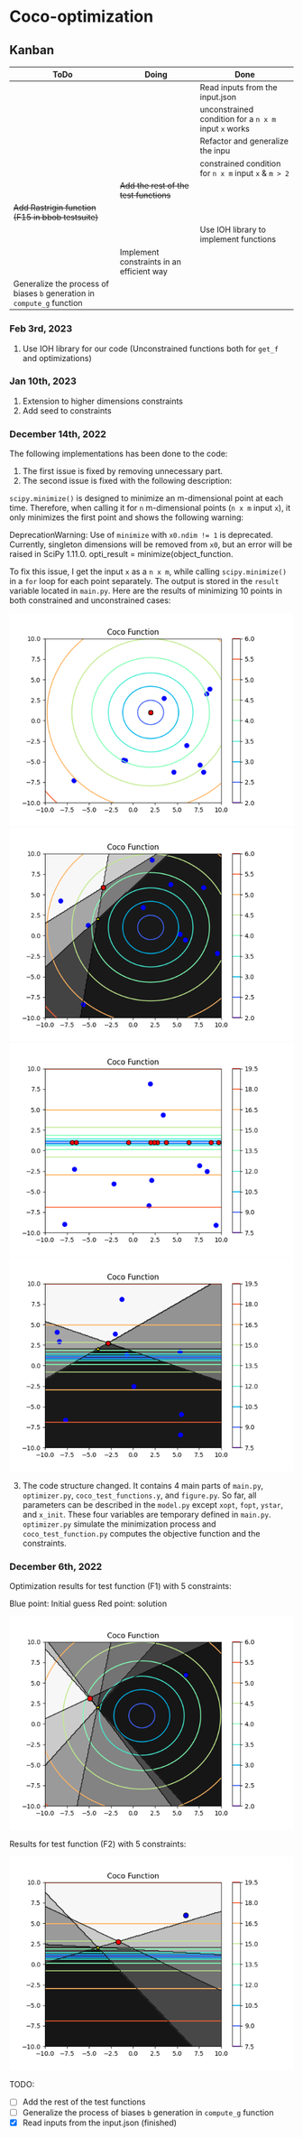 # Coco-optimization


## Kanban
| ToDo                                                                    | Doing                                     | Done                                                |
|-------------------------------------------------------------------------|-------------------------------------------|-----------------------------------------------------|
 |                                                                         |                                           | Read inputs from the input.json                     |
 |                                                                         |                                           | unconstrained condition for a `n x m` input `x` works ||                                                                         |                                    | constrained condition for `n x 2` input `x` works     |
|                                                                         |                                           | Refactor and generalize the inpu                    |
|                                                                         |                                           | constrained condition for `n x m` input `x` & `m > 2` |
|                                                                         | ~~Add the rest of the test functions~~    |                                                     |
| ~~Add Rastrigin function (F15 in bbob testsuite)~~                      |                                           |                                                     |
|  |                                           | Use IOH library to implement functions              |
|  | Implement constraints in an efficient way |                                                     |
| Generalize the process of biases `b` generation in `compute_g` function |                                           |                                                     |

### Feb 3rd, 2023
1. Use IOH library for our code (Unconstrained functions both for `get_f` and optimizations)

### Jan 10th, 2023
1. Extension to higher dimensions constraints
2. Add seed to constraints


### December 14th, 2022
The following implementations has been done to the code:
1. The first issue is fixed by removing unnecessary part.
2. The second issue is fixed with the following description:

`scipy.minimize()` is designed to minimize an m-dimensional point at each time. Therefore, when calling it for `n` m-dimensional points (`n x m` input `x`), it only minimizes the first point and shows the following warning:

DeprecationWarning: Use of `minimize` with `x0.ndim != 1` is deprecated. Currently, singleton dimensions will be removed from `x0`, but an error will be raised in SciPy 1.11.0. opti_result = minimize(object_function.

To fix this issue, I get the input `x` as a `n x m`, while calling `scipy.minimize()` in a `for` loop for each point separately. The output is stored in the `result` variable located in `main.py`. Here are the results of minimizing 10 points in both constrained and unconstrained cases:

<img title="title" alt="Alt text" src="images/f1-10p.png">
<img title="title" alt="Alt text" src="images/f1-10p-c3.png">
<img title="title" alt="Alt text" src="images/f2-10p.png">
<img title="title" alt="Alt text" src="images/f2-10p-c3.png">

3. The code structure changed. It contains 4 main parts of `main.py`, `optimizer.py`, `coco_test_functions.y`, and `figure.py`. So far, all parameters can be described in the `model.py` except `xopt`, `fopt`, `ystar`, and `x_init`. These four variables are temporary defined in `main.py`. `optimizer.py` simulate the minimization process and `coco_test_function.py` computes the objective function and the constraints.

### December 6th, 2022
Optimization results for test function (F1) with 5 constraints:

Blue point: Initial guess
Red point: solution 

<img title="a title" alt="Alt text" src="images/Figure_1.png">

Results for test function (F2) with 5 constraints:

<img title="a title" alt="Alt text" src="images/Figure_2.png">


TODO:

- [ ] Add the rest of the test functions
- [ ] Generalize the process of biases `b` generation in `compute_g` function 
- [x] Read inputs from the input.json (finished)
